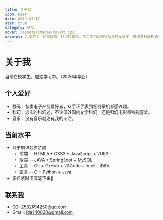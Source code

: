 ```yaml
---
title: 关于我
icon: user
date: 2024-07-17
star: true
category: 哒哒
cover: /assets/images/cover5.jpg
excerpt: 在校学生，热爱数码、科幻和音乐，正在学习前端和后端开发技术，掌握多种编程语言和开发工具。
---
```


# 关于我

当前在校学生，加油学习中。（2026年毕业）

## 个人爱好

- 数码：各类电子产品爱好者，从手环手表到相机掌机都感兴趣。
- 科幻：忠实的科幻迷，不论国外国内文学科幻、还是科幻电影都特别喜欢。
- 音乐：没有音乐就没有我的专注。

## 当前水平

- 处于知识起步阶段
    - 前端 -- HTML5 + CSS3 + JavaScript + VUE3
    - 后端 -- JAVA + SpringBoot + MySQL
    - 工具 -- Git + GitHub + VSCode + IntelliJ IDEA
    - 语言 -- C + Python + Java
- 要抓紧时间沉淀下来🫡
## 联系我

- QQ: 2532694250@qq.com
- Gmail: lda240820@gmail.com